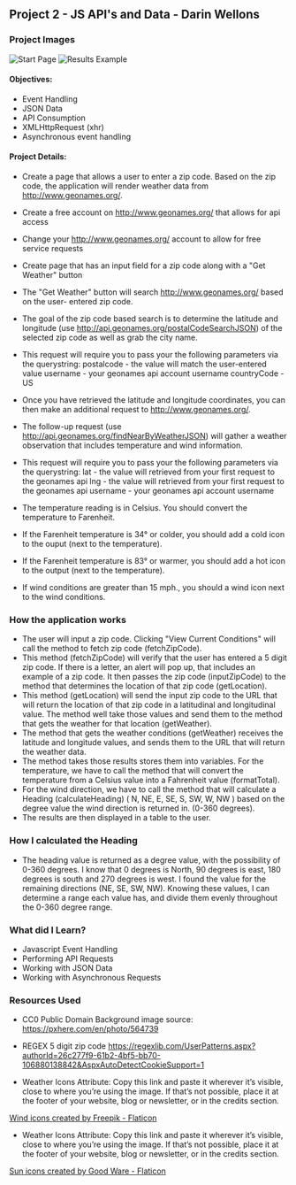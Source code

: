 ## Project 2 - JS API's and Data - Darin Wellons

### Project Images
![Start Page](resources/images/WeatherConditionsStart.png)
![Results Example](resources/images/WeatherConditionsResults.png)

#### Objectives:
* Event Handling
* JSON Data
* API Consumption
* XMLHttpRequest (xhr)
* Asynchronous event handling

#### Project Details:
* Create a page that allows a user to enter a zip code. Based on the zip code, the application will
render weather data from http://www.geonames.org/.

* Create a free account on http://www.geonames.org/ that allows for api access

* Change your http://www.geonames.org/ account to allow for free service requests

* Create page that has an input field for a zip code along with a "Get Weather" button

* The "Get Weather" button will search http://www.geonames.org/ based on the user-
entered zip code. 

* The goal of the zip code based search is to determine the latitude and
longitude (use http://api.geonames.org/postalCodeSearchJSON) of the selected zip code
as well as grab the city name. 

* This request will require you to pass your the following
parameters via the querystring:
postalcode - the value will match the user-entered value
username - your geonames api account username
countryCode - US

* Once you have retrieved the latitude and longitude coordinates, you can then make an
additional request to http://www.geonames.org/. 

* The follow-up request (use http://api.geonames.org/findNearByWeatherJSON) will gather a weather observation that
includes temperature and wind information. 

* This request will require you to pass your the
following parameters via the querystring:
lat - the value will retrieved from your first request to the geonames api
lng - the value will retrieved from your first request to the geonames api
username - your geonames api account username

* The temperature reading is in Celsius. You should convert the temperature to Farenheit. 

* If the Farenheit temperature is 34° or colder, you should add a cold icon to the ouput (next to the temperature). 

* If the Farenheit temperature is 83° or warmer, you should add a hot icon
to the output (next to the temperature).

* If wind conditions are greater than 15 mph., you should a wind icon next to the wind
conditions.

### How the application works
* The user will input a zip code. Clicking "View Current Conditions" will call the method to fetch zip code
(fetchZipCode).
* This method (fetchZipCode) will verify that the user has entered a 5 digit zip code. If there is a letter, an alert
  will pop up, that includes an example of a zip code. It then passes the zip code (inputZipCode) to the method that determines the location of that zip code (getLocation).
* This method (getLocation) will send the input zip code to the URL that will return the location of that zip code in a latitudinal and longitudinal value. The method well take those values and send them to the method that gets the weather for that location (getWeather).
* The method that gets the weather conditions (getWeather) receives the latitude and longitude values, and sends them to the URL that will return the weather data. 
* The method takes those results stores them into variables. For the temperature, we have to call the method that will convert the temperature from a Celsius value into a Fahrenheit value (formatTotal). 
* For the wind direction, we have to call the method that will calculate a Heading (calculateHeading) ( N, NE, E, SE, S, SW, W, NW ) based on the degree value the wind direction is returned in. (0-360 degrees).
* The results are then displayed in a table to the user.

### How I calculated the Heading
* The heading value is returned as a degree value, with the possibility of 0-360 degrees. I know that 0 degrees is North, 90 degrees is east, 180 degrees is south and 270 degrees is west. I found the value for the remaining directions (NE, SE, SW, NW). Knowing these values, I can determine a range each value has, and divide them evenly throughout the 0-360 degree range. 

### What did I Learn?
* Javascript Event Handling
* Performing API Requests
* Working with JSON Data
* Working with Asynchronous Requests

### Resources Used
* CC0 Public Domain Background image source:
https://pxhere.com/en/photo/564739

* REGEX 5 digit zip code
https://regexlib.com/UserPatterns.aspx?authorId=26c277f9-61b2-4bf5-bb70-106880138842&AspxAutoDetectCookieSupport=1

* Weather Icons Attribute:
Copy this link and paste it wherever it’s visible, close to where you’re using the image. If that’s not possible, place it at the footer of your website, blog or newsletter, or in the credits section.

<a href="https://www.flaticon.com/free-icons/wind" title="wind icons">Wind icons created by Freepik - Flaticon</a>

* Weather Icons Attribute:
  Copy this link and paste it wherever it’s visible, close to where you’re using the image. If that’s not possible, place it at the footer of your website, blog or newsletter, or in the credits section.

<a href="https://www.flaticon.com/free-icons/sun" title="sun icons">Sun icons created by Good Ware - Flaticon</a>





